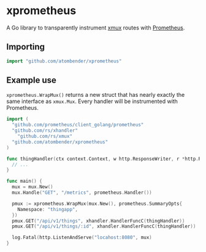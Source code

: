 # xprometheus

A Go library to transparently instrument [xmux](https://godoc.org/github.com/rs/xmux) routes with [Prometheus](https://prometheus.io/).

## Importing

```go
import "github.com/atombender/xprometheus"
```

## Example use

`xprometheus.WrapMux()` returns a new struct that has nearly exactly the same interface as `xmux.Mux`. Every handler will be instrumented with Prometheus.

```go
import (
  "github.com/prometheus/client_golang/prometheus"
  "github.com/rs/xhandler"
	"github.com/rs/xmux"
  "github.com/atombender/xprometheus"
)

func thingHandler(ctx context.Context, w http.ResponseWriter, r *http.Request) {
  // ...
}

func main() {
  mux = mux.New()
  mux.Handle("GET", "/metrics", prometheus.Handler())

  pmux := xprometheus.WrapMux(mux.New(), prometheus.SummaryOpts{
  	Namespace: "thingapp",
  })
  pmux.GET("/api/v1/things", xhandler.HandlerFuncC(thingHandler))
  pmux.GET("/api/v1/things/:id", xhandler.HandlerFuncC(thingHandler))

  log.Fatal(http.ListenAndServe("locahost:8080", mux)
}
```
